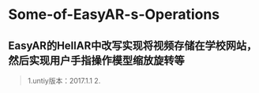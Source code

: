# Some-of-EasyAR-s-Operations
## EasyAR的HellAR中改写实现将视频存储在学校网站，然后实现用户手指操作模型缩放旋转等  
>1.untiy版本：2017.1.1
>2.

